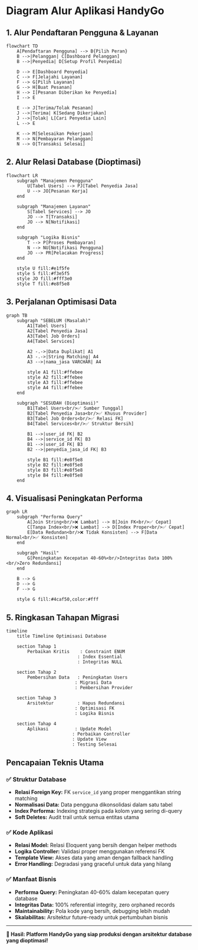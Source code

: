 # Diagram Alur Aplikasi HandyGo

## 1. Alur Pendaftaran Pengguna & Layanan

```mermaid
flowchart TD
    A[Pendaftaran Pengguna] --> B{Pilih Peran}
    B -->|Pelanggan| C[Dashboard Pelanggan]
    B -->|Penyedia| D[Setup Profil Penyedia]
    
    D --> E[Dashboard Penyedia]
    C --> F[Jelajahi Layanan]
    F --> G[Pilih Layanan]
    G --> H[Buat Pesanan]
    H --> I[Pesanan Diberikan ke Penyedia]
    I --> E
    
    E --> J[Terima/Tolak Pesanan]
    J -->|Terima| K[Sedang Dikerjakan]
    J -->|Tolak| L[Cari Penyedia Lain]
    L --> E
    
    K --> M[Selesaikan Pekerjaan]
    M --> N[Pembayaran Pelanggan]
    N --> O[Transaksi Selesai]
```

## 2. Alur Relasi Database (Dioptimasi)

```mermaid
flowchart LR
    subgraph "Manajemen Pengguna"
        U[Tabel Users] --> PJ[Tabel Penyedia Jasa]
        U --> JO[Pesanan Kerja]
    end
    
    subgraph "Manajemen Layanan"  
        S[Tabel Services] --> JO
        JO --> T[Transaksi]
        JO --> N[Notifikasi]
    end
    
    subgraph "Logika Bisnis"
        T --> P[Proses Pembayaran]
        N --> NU[Notifikasi Pengguna]
        JO --> PR[Pelacakan Progress]
    end
    
    style U fill:#e1f5fe
    style S fill:#f3e5f5  
    style JO fill:#fff3e0
    style T fill:#e8f5e8
```

## 3. Perjalanan Optimisasi Data

```mermaid
graph TB
    subgraph "SEBELUM (Masalah)"
        A1[Tabel Users] 
        A2[Tabel Penyedia Jasa]
        A3[Tabel Job Orders]
        A4[Tabel Services]
        
        A2 -.->|Data Duplikat| A1
        A3 -.->|String Matching| A4
        A3 -->|nama_jasa VARCHAR| A4
        
        style A1 fill:#ffebee
        style A2 fill:#ffebee  
        style A3 fill:#ffebee
        style A4 fill:#ffebee
    end
    
    subgraph "SESUDAH (Dioptimasi)"
        B1[Tabel Users<br/>✅ Sumber Tunggal]
        B2[Tabel Penyedia Jasa<br/>✅ Khusus Provider]  
        B3[Tabel Job Orders<br/>✅ Relasi FK]
        B4[Tabel Services<br/>✅ Struktur Bersih]
        
        B1 -->|user_id FK| B2
        B4 -->|service_id FK| B3
        B1 -->|user_id FK| B3
        B2 -->|penyedia_jasa_id FK| B3
        
        style B1 fill:#e8f5e8
        style B2 fill:#e8f5e8
        style B3 fill:#e8f5e8  
        style B4 fill:#e8f5e8
    end
```

## 4. Visualisasi Peningkatan Performa

```mermaid
graph LR
    subgraph "Performa Query"
        A[Join String<br/>❌ Lambat] --> B[Join FK<br/>✅ Cepat]
        C[Tanpa Index<br/>❌ Lambat] --> D[Index Proper<br/>✅ Cepat]
        E[Data Redundan<br/>❌ Tidak Konsisten] --> F[Data Normal<br/>✅ Konsisten]
    end
    
    subgraph "Hasil"
        G[Peningkatan Kecepatan 40-60%<br/>Integritas Data 100%<br/>Zero Redundansi]
    end
    
    B --> G
    D --> G  
    F --> G
    
    style G fill:#4caf50,color:#fff
```

## 5. Ringkasan Tahapan Migrasi

```mermaid
timeline
    title Timeline Optimisasi Database
    
    section Tahap 1
        Perbaikan Kritis    : Constraint ENUM
                           : Index Essential  
                           : Integritas NULL
    
    section Tahap 2  
        Pembersihan Data   : Peningkatan Users
                          : Migrasi Data
                          : Pembersihan Provider
    
    section Tahap 3
        Arsitektur         : Hapus Redundansi
                          : Optimisasi FK
                          : Logika Bisnis
    
    section Tahap 4
        Aplikasi          : Update Model
                         : Perbaikan Controller
                         : Update View
                         : Testing Selesai
```

## Pencapaian Teknis Utama

### ✅ Struktur Database
- **Relasi Foreign Key:** FK `service_id` yang proper menggantikan string matching
- **Normalisasi Data:** Data pengguna dikonsolidasi dalam satu tabel  
- **Index Performa:** Indexing strategis pada kolom yang sering di-query
- **Soft Deletes:** Audit trail untuk semua entitas utama

### ✅ Kode Aplikasi
- **Relasi Model:** Relasi Eloquent yang bersih dengan helper methods
- **Logika Controller:** Validasi proper menggunakan referensi FK
- **Template View:** Akses data yang aman dengan fallback handling
- **Error Handling:** Degradasi yang graceful untuk data yang hilang

### ✅ Manfaat Bisnis
- **Performa Query:** Peningkatan 40-60% dalam kecepatan query database
- **Integritas Data:** 100% referential integrity, zero orphaned records
- **Maintainability:** Pola kode yang bersih, debugging lebih mudah
- **Skalabilitas:** Arsitektur future-ready untuk pertumbuhan bisnis

---

**🎯 Hasil: Platform HandyGo yang siap produksi dengan arsitektur database yang dioptimasi!**

